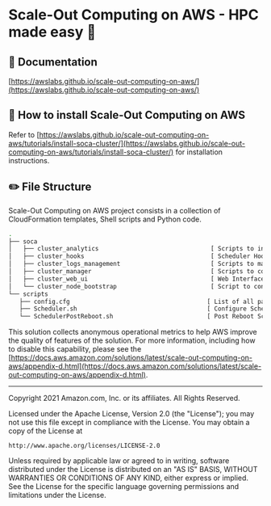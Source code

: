 # Scale-Out Computing on AWS - HPC made easy :palm_tree:

## :book: Documentation

[https://awslabs.github.io/scale-out-computing-on-aws/](https://awslabs.github.io/scale-out-computing-on-aws/)

## :rocket: How to install Scale-Out Computing on AWS

Refer to [https://awslabs.github.io/scale-out-computing-on-aws/tutorials/install-soca-cluster/](https://awslabs.github.io/scale-out-computing-on-aws/tutorials/install-soca-cluster/) for installation instructions.

## :pencil2: File Structure
Scale-Out Computing on AWS project consists in a collection of CloudFormation templates, Shell scripts and Python code.
```bash
.
├── soca
│   ├── cluster_analytics                               [ Scripts to ingest cluster/job data into ELK ]
│   ├── cluster_hooks                                   [ Scheduler Hooks ]
│   ├── cluster_logs_management                         [ Scripts to manage cluster log rotation ]
│   ├── cluster_manager                                 [ Scripts to control Soca cluster ]
│   ├── cluster_web_ui                                  [ Web Interface ]
│   └── cluster_node_bootstrap                          [ Script to configure compute nodes]
└── scripts
   ├── config.cfg                                      [ List of all packages to install ]
   ├── Scheduler.sh                                    [ Configure Schedule Node ]
   └── SchedulerPostReboot.sh                          [ Post Reboot Scheduler Node actions ]

```

This solution collects anonymous operational metrics to help AWS improve the quality of features of the solution. For more information, including how to disable this capability, please see the [https://docs.aws.amazon.com/solutions/latest/scale-out-computing-on-aws/appendix-d.html](https://docs.aws.amazon.com/solutions/latest/scale-out-computing-on-aws/appendix-d.html).

***

Copyright 2021 Amazon.com, Inc. or its affiliates. All Rights Reserved.

Licensed under the Apache License, Version 2.0 (the "License");
you may not use this file except in compliance with the License.
You may obtain a copy of the License at

    http://www.apache.org/licenses/LICENSE-2.0

Unless required by applicable law or agreed to in writing, software
distributed under the License is distributed on an "AS IS" BASIS,
WITHOUT WARRANTIES OR CONDITIONS OF ANY KIND, either express or implied.
See the License for the specific language governing permissions and
limitations under the License.